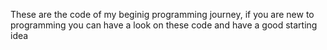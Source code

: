 These are the code of my beginig programming journey, if you are new to programming you can have a look on these code and have a good starting idea 
